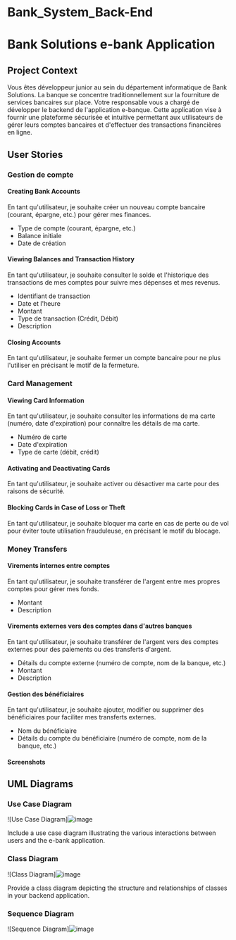 # Bank_System_Back-End

# Bank Solutions e-bank Application

## Project Context
Vous êtes développeur junior au sein du département informatique de Bank Solutions. La banque se concentre traditionnellement sur la fourniture de services bancaires sur place. Votre responsable vous a chargé de développer le backend de l'application e-banque. Cette application vise à fournir une plateforme sécurisée et intuitive permettant aux utilisateurs de gérer leurs comptes bancaires et d'effectuer des transactions financières en ligne.
## User Stories

### Gestion de compte

#### Creating Bank Accounts
En tant qu'utilisateur, je souhaite créer un nouveau compte bancaire (courant, épargne, etc.) pour gérer mes finances.
- Type de compte (courant, épargne, etc.)
- Balance initiale
- Date de création

#### Viewing Balances and Transaction History
En tant qu'utilisateur, je souhaite consulter le solde et l'historique des transactions de mes comptes pour suivre mes dépenses et mes revenus.
- Identifiant de transaction
- Date et l'heure
- Montant
- Type de transaction (Crédit, Débit)
- Description

#### Closing Accounts
En tant qu'utilisateur, je souhaite fermer un compte bancaire pour ne plus l'utiliser en précisant le motif de la fermeture.
### Card Management

#### Viewing Card Information
En tant qu'utilisateur, je souhaite consulter les informations de ma carte (numéro, date d'expiration) pour connaître les détails de ma carte.
- Numéro de carte
- Date d'expiration
- Type de carte (débit, crédit)

#### Activating and Deactivating Cards
En tant qu'utilisateur, je souhaite activer ou désactiver ma carte pour des raisons de sécurité.
#### Blocking Cards in Case of Loss or Theft
En tant qu'utilisateur, je souhaite bloquer ma carte en cas de perte ou de vol pour éviter toute utilisation frauduleuse, en précisant le motif du blocage.
### Money Transfers

#### Virements internes entre comptes
En tant qu'utilisateur, je souhaite transférer de l'argent entre mes propres comptes pour gérer mes fonds.
- Montant
- Description

#### Virements externes vers des comptes dans d'autres banques
En tant qu'utilisateur, je souhaite transférer de l'argent vers des comptes externes pour des paiements ou des transferts d'argent.
- Détails du compte externe (numéro de compte, nom de la banque, etc.)
- Montant
- Description

#### Gestion des bénéficiaires
En tant qu'utilisateur, je souhaite ajouter, modifier ou supprimer des bénéficiaires pour faciliter mes transferts externes.
- Nom du bénéficiaire
- Détails du compte du bénéficiaire (numéro de compte, nom de la banque, etc.)
#### Screenshots
## UML Diagrams

### Use Case Diagram
![Use Case Diagram]![image](https://github.com/oussamaaatifi1/Bank_System_Back-End/assets/72675402/b8d4b759-252f-4145-8ed6-ee820e3cb2d0)

Include a use case diagram illustrating the various interactions between users and the e-bank application.

### Class Diagram
![Class Diagram]![image](https://github.com/oussamaaatifi1/Bank_System_Back-End/assets/72675402/b28e0f21-e603-43f1-b249-06abb618ac22)

Provide a class diagram depicting the structure and relationships of classes in your backend application.

### Sequence Diagram
![Sequence Diagram]![image](https://github.com/oussamaaatifi1/Bank_System_Back-End/assets/72675402/9069469a-8073-49fb-a301-86c2313805e6)


